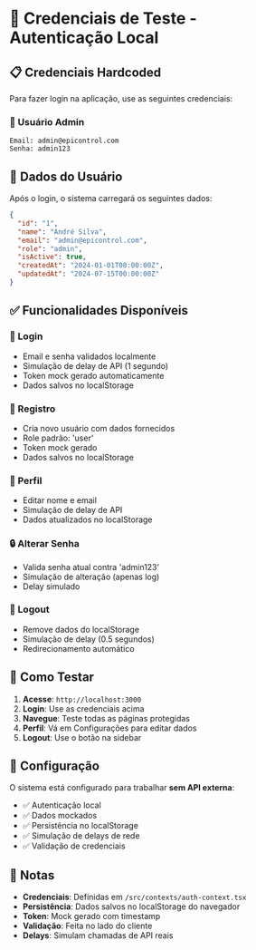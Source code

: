 # 🔐 Credenciais de Teste - Autenticação Local

## 📋 **Credenciais Hardcoded**

Para fazer login na aplicação, use as seguintes credenciais:

### **👤 Usuário Admin**
```
Email: admin@epicontrol.com
Senha: admin123
```

## 🎯 **Dados do Usuário**
Após o login, o sistema carregará os seguintes dados:

```json
{
  "id": "1",
  "name": "André Silva",
  "email": "admin@epicontrol.com", 
  "role": "admin",
  "isActive": true,
  "createdAt": "2024-01-01T00:00:00Z",
  "updatedAt": "2024-07-15T00:00:00Z"
}
```

## ✅ **Funcionalidades Disponíveis**

### **🔑 Login**
- Email e senha validados localmente
- Simulação de delay de API (1 segundo)
- Token mock gerado automaticamente
- Dados salvos no localStorage

### **📝 Registro**
- Cria novo usuário com dados fornecidos
- Role padrão: 'user'
- Token mock gerado
- Dados salvos no localStorage

### **👤 Perfil**
- Editar nome e email
- Simulação de delay de API
- Dados atualizados no localStorage

### **🔒 Alterar Senha**
- Valida senha atual contra 'admin123'
- Simulação de alteração (apenas log)
- Delay simulado

### **🚪 Logout**
- Remove dados do localStorage
- Simulação de delay (0.5 segundos)
- Redirecionamento automático

## 🧪 **Como Testar**

1. **Acesse**: `http://localhost:3000`
2. **Login**: Use as credenciais acima
3. **Navegue**: Teste todas as páginas protegidas
4. **Perfil**: Vá em Configurações para editar dados
5. **Logout**: Use o botão na sidebar

## 🔧 **Configuração**

O sistema está configurado para trabalhar **sem API externa**:
- ✅ Autenticação local
- ✅ Dados mockados  
- ✅ Persistência no localStorage
- ✅ Simulação de delays de rede
- ✅ Validação de credenciais

## 📝 **Notas**

- **Credenciais**: Definidas em `/src/contexts/auth-context.tsx`
- **Persistência**: Dados salvos no localStorage do navegador
- **Token**: Mock gerado com timestamp
- **Validação**: Feita no lado do cliente
- **Delays**: Simulam chamadas de API reais
